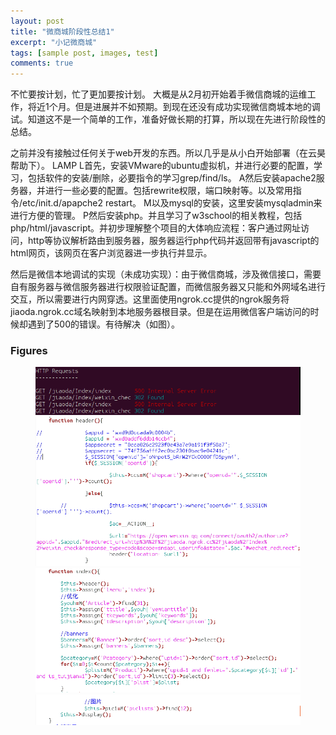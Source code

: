 ```yaml
---
layout: post
title: "微商城阶段性总结1"
excerpt: "小记微商城"
tags: [sample post, images, test]
comments: true
---
```

不忙要按计划，忙了更加要按计划。
大概是从2月初开始着手微信商城的运维工作，将近1个月。但是进展并不如预期。到现在还没有成功实现微信商城本地的调试。知道这不是一个简单的工作，准备好做长期的打算，所以现在先进行阶段性的总结。


之前并没有接触过任何关于web开发的东西。所以几乎是从小白开始部署（在云昊帮助下）。
LAMP
L首先，安装VMware的ubuntu虚拟机，并进行必要的配置，学习，包括软件的安装/删除，必要指令的学习grep/find/ls。
A然后安装apache2服务器，并进行一些必要的配置。包括rewrite权限，端口映射等。以及常用指令/etc/init.d/apapche2 restart。
M以及mysql的安装，这里安装mysqladmin来进行方便的管理。
P然后安装php。并且学习了w3school的相关教程，包括php/html/javascript。并初步理解整个项目的大体响应流程：客户通过网址访问，http等协议解析路由到服务器，服务器运行php代码并返回带有javascript的html网页，该网页在客户浏览器进一步执行并显示。


然后是微信本地调试的实现（未成功实现）：由于微信商城，涉及微信接口，需要自有服务器与微信服务器进行权限验证配置，而微信服务器又只能和外网域名进行交互，所以需要进行内网穿透。这里面使用ngrok.cc提供的ngrok服务将jiaoda.ngrok.cc域名映射到本地服务器根目录。但是在运用微信客户端访问的时候却遇到了500的错误。有待解决（如图）。

### Figures 

<figure>
	<img src="/images/weixinerror1.PNG">
	<img src="/images/weixinerror2.PNG">
    <img src="/images/weixinerror3.PNG">
	<img src="/images/weixinerror4.PNG">
</figure>

